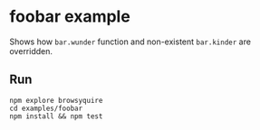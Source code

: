 # foobar example

Shows how `bar.wunder` function and non-existent `bar.kinder` are overridden.

## Run

    npm explore browsyquire
    cd examples/foobar
    npm install && npm test
